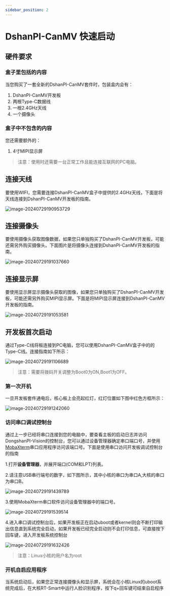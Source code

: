 ```yaml
---
sidebar_position: 2
---
```

# DshanPI-CanMV 快速启动

## 硬件要求

### 盒子里包括的内容

当您购买了一套全新的DshanPI-CanMV套件时，包装盒内会有：

1. DshanPI-CanMV开发板
2. 两根Type-C数据线
3. 一根2.4GHz天线
4. 一个摄像头

### 盒子中不包含的内容

您还需要额外的：

1. 4寸MIPI显示屏

> 注意：使用时还需要一台正常工作且能连接互联网的PC电脑。

## 连接天线

要使用WIFI，您需要连接DshanPI-CanMV盒子中提供的2.4GHz天线，下面是将天线连接到DshanPI-CanMV开发板的指南。

![image-20240729190953729](${images}/image-20240729190953729.png)

## 连接摄像头

要使用摄像头获取图像数据，如果您只单独购买了DshanPI-CanMV开发板，可能还需另外购买摄像头。下面图片是将摄像头连接到DshanPI-CanMV开发板的指南。

![image-20240729191037660](${images}/image-20240729191037660.png)

## 连接显示屏

要使用显示屏显示摄像头获取的图像，如果您只单独购买了DshanPI-CanMV开发板，可能还需另外购买MIPI显示屏。下面是将MIPI显示屏连接到DshanPI-CanMV开发板的指南。

![image-20240729191053581](${images}/image-20240729191053581.png)

## 开发板首次启动

 通过Type-C线将板连接到PC电脑，您可以使用DshanPI-CanMV盒子中的的Type-C线。连接指南如下所示：

![image-20240729191106689](${images}/image-20240729191106689.png)

> 注意：需要将拨码开关调整为Boot0为ON,Boot1为OFF。

### 第一次开机

一旦开发板套件通电后，核心板上会亮起红灯，红灯位置如下图中红色方框所示：

![image-20240729191242060](${images}/image-20240729191242060.png)

### 访问串口调试控制台

 通过上一步已经将串口连接到您的电脑中，要查看主板的启动日志并访问DongshanPI-Vision的控制台，您可以通过设备管理器确定串口端口号，并使用[MobaXterm](https://mobaxterm.mobatek.net/)串口应用程序访问该端口号。下面是使用串口访问开发板调试控制台的指南

1.打开**设备管理器**，并展开端口(COM和LPT)列表。

2.请注意USB串行端号的数字，如下图所示，其中小核的串口为串口A,大核的串口为串口B。

![image-20240729191439789](${images}/image-20240729191439789.png)

3.使用MobaXterm串口软件访问设备管理器中的端口号。

![image-20240729191539514](${images}/image-20240729191539514.png)

4.进入串口调试控制台后，如果开发板正在启动uboot或者kernel则会不断打印输出信息直到系统完全启动，如果开发板已经完全启动则不会打印信息，可直接按下回车键，进入开发板系统控制台

![image-20240729191632426](${images}/image-20240729191632426.png)

> 注意：Linux小核的用户名为root
>



### 开机自启应用程序

 当系统启动后，如果您正常连接摄像头和显示屏，系统会在小核Linux的uboot系统完成后，在大核RT-Smart中运行人脸识别程序，按下q+回车键可结束自启程序



